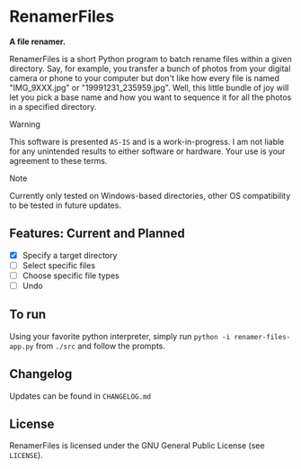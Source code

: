 # RenamerFiles

**A file renamer.** 

RenamerFiles is a short Python program to batch rename files within a given directory. Say, for example, you transfer
a bunch of photos from your digital camera or phone to your computer but don't like how every file is named "IMG_9XXX.jpg"
or "19991231_235959.jpg". Well, this little bundle of joy will let you pick a base name and how you want to sequence it
for all the photos in a specified directory.

> [!WARNING]
> This software is presented `AS-IS` and is a work-in-progress. I am not liable for any unintended results to either 
> software or hardware. Your use is your agreement to these terms. 

> [!NOTE]
> Currently only tested on Windows-based directories, other OS compatibility to be tested in future updates.

## Features: Current and Planned
- [x] Specify a target directory
- [ ] Select specific files
- [ ] Choose specific file types
- [ ] Undo

## To run
Using your favorite python interpreter, simply run `python -i renamer-files-app.py` from `./src` and follow the prompts.

## Changelog
Updates can be found in `CHANGELOG.md`


## License
RenamerFiles is licensed under the GNU General Public License (see `LICENSE`).